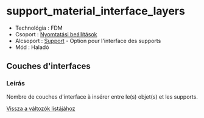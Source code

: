 # support\_material\_interface\_layers

* Technológia : FDM
* Csoport : [Nyomtatási beállítások](../../../konfig/print_settings)
* Alcsoport : [Support](../../beallitasok/print_settings.md#support) - Option pour l'interface des supports
* Mód : Haladó

## Couches d'interfaces

### Leírás

Nombre de couches d'interface à insérer entre le\(s\) objet\(s\) et les supports.

[Vissza a változók listájához](../../variable_list)

